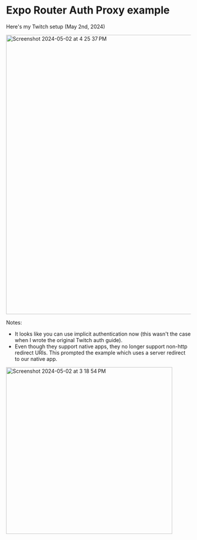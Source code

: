# Expo Router Auth Proxy example

Here's my Twitch setup (May 2nd, 2024)

<img width="759" alt="Screenshot 2024-05-02 at 4 25 37 PM" src="https://github.com/EvanBacon/expo-router-auth-proxy-example/assets/9664363/071bd96b-471e-40c5-be0e-f42ec4f2a878">

Notes:
- It looks like you can use implicit authentication now (this wasn't the case when I wrote the original Twitch auth guide).
- Even though they support native apps, they no longer support non-http redirect URIs. This prompted the example which uses a server redirect to our native app.

<img width="453" alt="Screenshot 2024-05-02 at 3 18 54 PM" src="https://github.com/EvanBacon/expo-router-auth-proxy-example/assets/9664363/7fe9b2d2-b035-4348-8e24-8bdeb6d41014">

